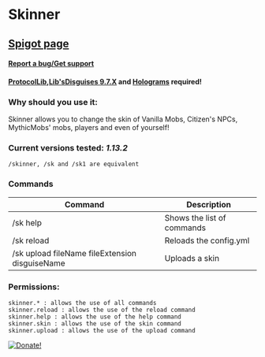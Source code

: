 # Skinner

## [Spigot page](https://www.spigotmc.org/resources/skinner.59452/)

#### [Report a bug/Get support](https://sndev.it/c/support)

#### [ProtocolLib](https://www.spigotmc.org/resources/protocollib.1997/),[Lib'sDisguises 9.7.X](https://www.spigotmc.org/resources/libs-disguises.32453/download?version=252287) and [Holograms](https://www.spigotmc.org/resources/holograms.4924/) required!

### Why should you use it:
Skinner allows you to change the skin of Vanilla Mobs, Citizen's NPCs, MythicMobs' mobs, players and even of yourself!

### Current versions tested: *1.13.2*

    /skinner, /sk and /sk1 are equivalent​
    
### Commands

Command | Description
---------|------------
/sk help | Shows the list of commands
/sk reload | Reloads the config.yml
/sk upload fileName fileExtension disguiseName <disguiseDisplayName> | Uploads a skin
  
### Permissions:
    skinner.* : allows the use of all commands
    skinner.reload : allows the use of the reload command
    skinner.help : allows the use of the help command
    skinner.skin : allows the use of the skin command
    skinner.upload : allows the use of the upload command

[![Donate!](https://proxy.spigotmc.org/c3159ca56058cc7d0de785cb0d2ba3473ac6a50d?url=https%3A%2F%2Fwww.umassmed.edu%2Fglobalassets%2Fmueller-lab-for-gene-therapy%2Fsupport-us-button.png)](https://www.paypal.me/tigierrei)
